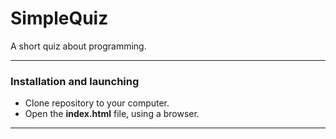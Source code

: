 # SimpleQuiz
A short quiz about programming.
___
### Installation and launching
- Clone repository to your computer.
- Open the **index.html** file, using a browser.
___
